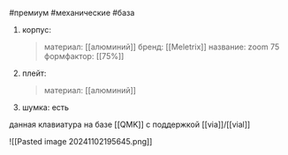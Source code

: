 #премиум #механические #база
1.  корпус:
	>материал: [[алюминий]]
	>бренд: [[Meletrix]]
	>название: zoom 75
	>формфактор: [[75%]]
2. плейт: 
	>материал: [[алюминий]]
3. шумка: есть

данная клавиатура на базе [[QMK]] с поддержкой [[via]]/[[vial]]  

![[Pasted image 20241102195645.png]]